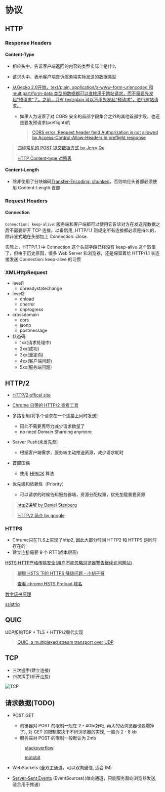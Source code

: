 # 协议

## HTTP

### Response Headers

#### Content-Type

* 相应头中，告诉客户端返回的内容的类型实际上是什么

* 请求头中，表示客户端告诉服务端实际发送的数据类型

* [从Gecko 2.0开始，text/plain, application/x-www-form-urlencoded 和 multipart/form-data 类型的数据都可以直接用于跨站请求，而不需要先发起“预请求”了。之前，只有 text/plain 可以不用先发起“预请求”，进行跨站请求。](https://developer.mozilla.org/zh-CN/docs/Web/HTTP/Access_control_CORS)
  * 如果人为设置了对 CORS 安全的首部字段集合之外的其他首部字段，也还是要发预请求(preflight)的
    > [CORS error :Request header field Authorization is not allowed by Access-Control-Allow-Headers in preflight response](https://stackoverflow.com/questions/42061727/cors-error-request-header-field-authorization-is-not-allowed-by-access-control)

> [四种常见的 POST 提交数据方式 by Jerry Qu](https://imququ.com/post/four-ways-to-post-data-in-http.html)
>
> [HTTP Content-type 对照表](http://tool.oschina.net/commons)

#### Content-Length

* 除非使用了分块编码[Transfer-Encoding: chunked](https://imququ.com/post/transfer-encoding-header-in-http.html)，否则响应头首部必须使用 Content-Length 首部

### Request Headers

#### Connection

`Connection: keep-alive`: 服务端和客户端都可以使用它告诉对方在发送完数据之后不需要断开 TCP 连接，以备后用, HTTP/1.1 则规定所有连接都必须是持久的，除非显式地在头部加上 Connection: close.

实际上，HTTP/1.1 中 Connection 这个头部字段已经没有 keep-alive 这个取值了，但由于历史原因，很多 Web Server 和浏览器，还是保留着给 HTTP/1.1 长连接发送 Connection: keep-alive 的习惯

### XMLHttpRequest

* level1
  * onreadystatechange
* level2
  * onload
  * onerror
  * onprogress
* crossdomain
  * cors
  * jsonp
  * postmessage
* 状态码
  * 1xx(请求处理中)
  * 2xx(成功)
  * 3xx(重定向)
  * 4xx(客户端问题)
  * 5xx(服务端问题)

## HTTP/2

* [HTTP/2 officel site](https://http2.github.io/)
* [Chrome 自带的 HTTP/2 查看工具](chrome://net-internals/#http2)

* 多路复用(将多个请求在一个连接上同时发送)
  * 因此不需要再尽力减少请求数量了
  * no need Domain Sharding anymore
* Server Push(未发先至)
  * 根据客户端需求，服务端主动推送资源，减少请求耗时
* 首部压缩
  * 使用 [HPACK](http://http2.github.io/http2-spec/compression.html) 算法
* 优先级和依赖性（Priority）
  * 可以请求的时候告知服务器端，资源分配权重，优先加载重要资源

> [http2讲解 by Daniel Stenberg](https://ye11ow.gitbooks.io/http2-explained/content/)
>
> [HTTP/2 简介 by google](https://developers.google.com/web/fundamentals/performance/http2/?hl=zh-cn)

### HTTPS

* Chrome只在TLS上实现了http2, 因此大部分时间 HTTP2 和 HTTPS 是同时存在的
* 建立连接需要 9 个 RTT(成本很高)

[HSTS:HTTP严格传输安全(用户不能忽略浏览器警告继续访问网站)](https://zh.wikipedia.org/wiki/HTTP%E4%B8%A5%E6%A0%BC%E4%BC%A0%E8%BE%93%E5%AE%89%E5%85%A8)

> [聊聊 HSTS 下的 HTTPS 降级问题 - 小胡子哥](http://www.barretlee.com/blog/2017/04/01/hsts-downgrade/)
>
> [查看 chrome HSTS Preload 域名](chrome://net-internals/#hsts)

[数字证书原理](http://www.cnblogs.com/JeffreySun/archive/2010/06/24/1627247.html)

[sslstrip](https://weils.net/blog/2016/08/05/http-https-hsts-vs-mitm-sslstrip/)

## QUIC

UDP版的TCP + TLS + HTTP/2替代实现

> [QUIC, a multiplexed stream transport over UDP](https://www.chromium.org/quic)

## TCP

* 三次握手(建立连接)
* 四次挥手(断开连接)

![TCP](https://camo.githubusercontent.com/36cf7d4e1598683fe72a5e1c3e837b16840f4085/687474703a2f2f6f6f327239726e7a702e626b742e636c6f7564646e2e636f6d2f6a656c6c797468696e6b544350342e6a7067)

## 请求数据(TODO)

* POST GET
  * 浏览器对 POST 的限制一般在 2 - 4Gb(好吧, 再大的话浏览器也要爆掉了), 对 GET 的限制取决于不同浏览器的实现, 一般为 2 - 8 kb
  * 服务端对 POST 的限制一般默认为 2mb
  > [stackoverflow](http://stackoverflow.com/questions/2659952/maximum-length-of-http-get-request)
  >
  > [motobit](http://www.motobit.com/help/scptutl/pa98.htm)

* WebSockets (全双工通道，可以双向通信, 适合 IM)
* [Server-Sent Events](https://html.spec.whatwg.org/multipage/server-sent-events.html#server-sent-events) (EventSources)(单向通道，只能服务器向浏览器发送, 适合用于推送)